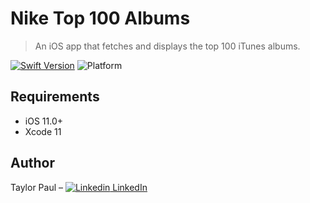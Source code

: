 # Nike Top 100 Albums
> An iOS app that fetches and displays the top 100 iTunes albums.

[![Swift Version](https://img.shields.io/badge/Swift-5.2.x-orange.svg)](https://swift.org)
![Platform](https://img.shields.io/cocoapods/p/LFAlertController.svg?style=flat)

## Requirements

- iOS 11.0+
- Xcode 11

## Author

Taylor Paul – [![Linkedin](https://i.stack.imgur.com/gVE0j.png) LinkedIn](https://www.linkedin.com/in/taylorjpaul)

